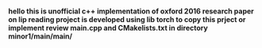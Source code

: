 <h4>
hello
this is unofficial c++ implementation of oxford 2016 research paper on lip reading
project is developed using lib torch
to copy this prject or implement review main.cpp and CMakelists.txt in directory minor1/main/main/
</h4>
